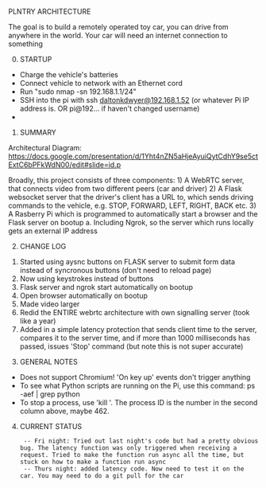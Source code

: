 PLNTRY ARCHITECTURE

The goal is to build a remotely operated toy car, you can drive from anywhere in the world. Your car will need an internet connection to something

0. STARTUP
- Charge the vehicle's batteries
- Connect vehicle to network with an Ethernet cord
- Run "sudo nmap -sn 192.168.1.1/24" 
- SSH into the pi with ssh daltonkdwyer@192.168.1.52 (or whatever Pi IP address is. OR pi@192... if haven't changed username)
- 

1. SUMMARY

Architectural Diagram: https://docs.google.com/presentation/d/1Yht4nZN5aHjeAyuiQytCdhY9se5ctExtC6bPFkWdN00/edit#slide=id.p

Broadly, this project consists of three components:
    1) A WebRTC server, that connects video from two different peers (car and driver)
    2) A Flask websocket server that the driver's client has a URL to, which sends driving commands to the vehicle, e.g. STOP, FORWARD, LEFT, RIGHT, BACK etc.
    3) A Rasberry Pi which is programmed to automatically start a browser and the Flask server on bootup
        a. Including Ngrok, so the server which runs locally gets an external IP address

2. CHANGE LOG

1) Started using aysnc buttons on FLASK server to submit form data instead of syncronous buttons (don't need to reload page)
2) Now using keystrokes instead of buttons
3) Flask server and ngrok start automatically on bootup
4) Open browser automatically on bootup
5) Made video larger
6) Redid the ENTIRE webrtc architecture with own signalling server (took like a year)
7) Added in a simple latency protection that sends client time to the server, compares it to the server time, and if more than 1000 milliseconds has passed, issues 'Stop' command (but note this is not super accurate)

3. GENERAL NOTES

- Does not support Chromium! 'On key up' events don't trigger anything
- To see what Python scripts are running on the Pi, use this command: ps -aef | grep python
- To stop a process, use 'kill <process ID>'. The process ID is the number in the second column above, maybe 462.

4. CURRENT STATUS

        -- Fri night: Tried out last night's code but had a pretty obvious bug. The latency function was only triggered when receiving a request. Tried to make the function run async all the time, but stuck on how to make a function run async
        -- Thurs night: added latency code. Now need to test it on the car. You may need to do a git pull for the car
